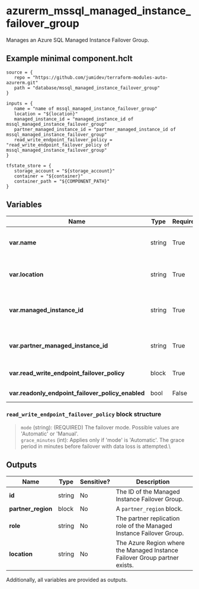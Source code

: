 # azurerm_mssql_managed_instance_failover_group

Manages an Azure SQL Managed Instance Failover Group.

## Example minimal component.hclt

```hcl
source = {
   repo = "https://github.com/jumidev/terraform-modules-auto-azurerm.git" 
   path = "database/mssql_managed_instance_failover_group" 
}

inputs = {
   name = "name of mssql_managed_instance_failover_group" 
   location = "${location}" 
   managed_instance_id = "managed_instance_id of mssql_managed_instance_failover_group" 
   partner_managed_instance_id = "partner_managed_instance_id of mssql_managed_instance_failover_group" 
   read_write_endpoint_failover_policy = "read_write_endpoint_failover_policy of mssql_managed_instance_failover_group" 
}

tfstate_store = {
   storage_account = "${storage_account}" 
   container = "${container}" 
   container_path = "${COMPONENT_PATH}" 
}

```

## Variables

| Name | Type | Required? |  Default  |  Description |
| ---- | ---- | --------- |  ----------- | ----------- |
| **var.name** | string | True | -  |  The name which should be used for this Managed Instance Failover Group. Changing this forces a new resource to be created. | 
| **var.location** | string | True | -  |  The Azure Region where the Managed Instance Failover Group should exist. Changing this forces a new resource to be created. | 
| **var.managed_instance_id** | string | True | -  |  The ID of the Azure SQL Managed Instance which will be replicated using a Managed Instance Failover Group. Changing this forces a new resource to be created. | 
| **var.partner_managed_instance_id** | string | True | -  |  The ID of the Azure SQL Managed Instance which will be replicated to. Changing this forces a new resource to be created. | 
| **var.read_write_endpoint_failover_policy** | block | True | -  |  A `read_write_endpoint_failover_policy` block. | 
| **var.readonly_endpoint_failover_policy_enabled** | bool | False | `True`  |  Failover policy for the read-only endpoint. Defaults to `true`. | 

### `read_write_endpoint_failover_policy` block structure

> `mode` (string): (REQUIRED) The failover mode. Possible values are 'Automatic' or 'Manual'.\
> `grace_minutes` (int): Applies only if 'mode' is 'Automatic'. The grace period in minutes before failover with data loss is attempted.\



## Outputs

| Name | Type | Sensitive? | Description |
| ---- | ---- | --------- | --------- |
| **id** | string | No  | The ID of the Managed Instance Failover Group. | 
| **partner_region** | block | No  | A `partner_region` block. | 
| **role** | string | No  | The partner replication role of the Managed Instance Failover Group. | 
| **location** | string | No  | The Azure Region where the Managed Instance Failover Group partner exists. | 

Additionally, all variables are provided as outputs.

